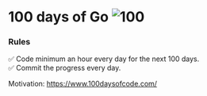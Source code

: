 # 100 days of Go ![100](https://img.shields.io/badge/19-100-101010.svg)


### Rules
✅ Code minimum an hour every day for the next 100 days.<br>
✅ Commit the progress every day.

Motivation: https://www.100daysofcode.com/

